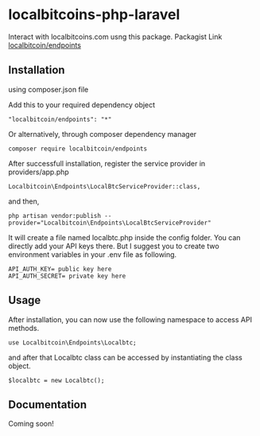 # localbitcoins-php-laravel

Interact with localbitcoins.com usng this package.
Packagist Link <a href="https://packagist.org/users/haxxan21/">localbitcoin/endpoints</a>

## Installation

using composer.json file 

Add this to your required dependency object
```
"localbitcoin/endpoints": "*"
```

Or alternatively, through composer dependency manager
```
composer require localbitcoin/endpoints
```

After successfull installation, register the service provider in providers/app.php

```
Localbitcoin\Endpoints\LocalBtcServiceProvider::class,
```
and then,

```
php artisan vendor:publish --provider="Localbitcoin\Endpoints\LocalBtcServiceProvider"
```

It will create a file named localbtc.php inside the config folder. You can directly add your API keys there.
But I suggest you to create two environment variables in your .env file as following.

```
API_AUTH_KEY= public key here
API_AUTH_SECRET= private key here
```

## Usage

After installation, you can now use the following namespace to access API methods.
```
use Localbitcoin\Endpoints\Localbtc;
````

and after that Localbtc class can be accessed by instantiating the class object.
```
$localbtc = new Localbtc();
```

## Documentation

Coming soon!

